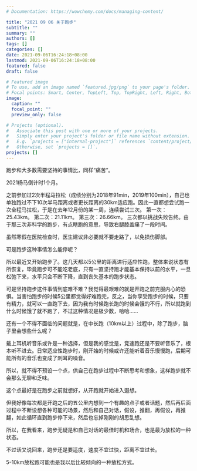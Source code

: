 ```yaml
---
# Documentation: https://wowchemy.com/docs/managing-content/

title: "2021 09 06 关于跑步"
subtitle: ""
summary: ""
authors: []
tags: []
categories: []
date: 2021-09-06T16:24:18+08:00
lastmod: 2021-09-06T16:24:18+08:00
featured: false
draft: false

# Featured image
# To use, add an image named `featured.jpg/png` to your page's folder.
# Focal points: Smart, Center, TopLeft, Top, TopRight, Left, Right, BottomLeft, Bottom, BottomRight.
image:
  caption: ""
  focal_point: ""
  preview_only: false

# Projects (optional).
#   Associate this post with one or more of your projects.
#   Simply enter your project's folder or file name without extension.
#   E.g. `projects = ["internal-project"]` references `content/project/deep-learning/index.md`.
#   Otherwise, set `projects = []`.
projects: []
---
```

跑步和大多数需要坚持的事情比，同样“痛苦”。

2021杨马倒计时1个月。

之前参加过2次半程马拉松（成绩分别为2018年91min，2019年100min），自己也单独跑过不下10次半马距离或者更长距离的30km适应跑。因此一直都想尝试跑一次全程马拉松，于是在去年12月份的某一周，连续尝试三次。
第一次：25.43km。
第二次：21.11km。
第三次：26.66km。
三次都以挑战失败告终。由于那三次非科学的跑步，有点瞎跑的意思，导致右腿膝盖痛了一段时间。

虽然寒假在医院检查时，医生建议非必要就不要走路了，以免损伤脚部。

可是跑步这种事情怎么能停呢？

所以最近又开始跑步了。这几天都以5公里的距离进行适应性跑。整体来说状态有所恢复，毕竟跑步可不能吃老底，只有一直坚持跑才能基本保持以前的水平，一旦松弛下来，水平只会不断下降，直到丧失基本的跑步状态。

可是坚持跑步这件事情到底难不难？我觉得最艰难的就是开跑之前克服内心的恐惧。当害怕跑步的时候5公里都觉得好难跑完，反之，当你享受跑步的时候，只要有精力，就可以一直跑下去，因为我有时候跑长跑的时候会饿的不行，所以就跑到什么时候饿了就不跑了，不过这种情况是极少数，哈哈……

还有一个不得不面临的问题就是，在中长跑（10km以上）过程中，除了跑步，脑子里会想些什么呢？

戴上耳机听音乐或许是一种选择，但是我的感觉是，竞速跑还是不要听音乐了，根本听不进去。日常适应性跑步时，刚开始的时候或许还能听着音乐慢慢跑，后期可能所有的音乐也变成了刺耳的噪音。

所以，就不得不预设一个点，供自己在跑步过程中不断思考和想象，这样跑步就不会那么无聊和乏味。

这个点最好是在跑步之前就想好，从开跑就开始进入遐想。

但我好像每次都是开跑之后的五公里内想到一个有趣的点子或者话题，然后再后面过程中不断设想各种可能的场景，然后和自己对话，假设，推翻，再假设，再推翻，如此循环直到跑步停下来，然后也忘掉刚刚的胡思乱想。

所以，在我看来，跑步无疑是和自己对话的最佳时机和场合，也是最为放松的一种状态。

不过话又说回来，跑步还是要适度，速度不宜过快，距离不宜过长。

5-10km放松跑可能也是我以后比较倾向的一种放松方式。